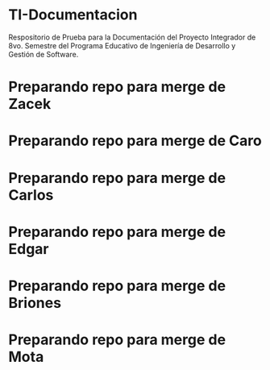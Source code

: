 # TI-Documentacion
Respositorio de Prueba para la Documentación del Proyecto Integrador de 8vo. Semestre del Programa Educativo de Ingeniería de Desarrollo y Gestión de Software.

# Preparando repo para merge de Zacek

# Preparando repo para merge de Caro

# Preparando repo para merge de Carlos

#  Preparando repo para merge de Edgar

#  Preparando repo para merge de Briones

#  Preparando repo para merge de Mota